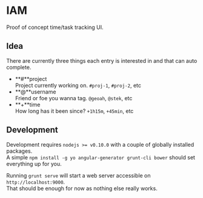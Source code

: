 # IAM

Proof of concept time/task tracking UI.

## Idea

There are currently three things each entry is interested in and that can auto complete.

 * **#**project  
   Project currently working on. `#proj-1`, `#proj-2`, etc
 * **@**username  
   Friend or foe you wanna tag. `@geoah`, `@stek`, etc
 * **+**time  
   How long has it been since? `+1h15m`, `+45min`, etc

## Development

Development requires `nodejs >= v0.10.0` with a couple of globally installed packages.  
A simple `npm install -g yo angular-generator grunt-cli bower` should set everything up for you.

Running `grunt serve` will start a web server accessible on `http://localhost:9000`.  
That should be enough for now as nothing else really works.

